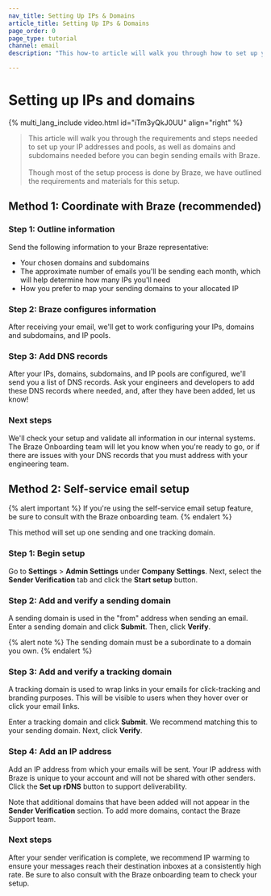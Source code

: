 ```yaml
---
nav_title: Setting Up IPs & Domains
article_title: Setting Up IPs & Domains
page_order: 0
page_type: tutorial
channel: email
description: "This how-to article will walk you through how to set up your IPs and Domains for sending emails through Braze."

---
```


# Setting up IPs and domains

{% multi_lang_include video.html id="iTm3yQkJ0UU" align="right"  %}

> This article will walk you through the requirements and steps needed to set up your IP addresses and pools, as well as domains and subdomains needed before you can begin sending emails with Braze.<br><br>Though most of the setup process is done by Braze, we have outlined the requirements and materials for this setup.

## Method 1: Coordinate with Braze (recommended)

### Step 1: Outline information

Send the following information to your Braze representative:

* Your chosen domains and subdomains
* The approximate number of emails you'll be sending each month, which will help determine how many IPs you'll need
* How you prefer to map your sending domains to your allocated IP

### Step 2: Braze configures information

After receiving your email, we'll get to work configuring your IPs, domains and subdomains, and IP pools.

### Step 3: Add DNS records

After your IPs, domains, subdomains, and IP pools are configured, we'll send you a list of DNS records. Ask your engineers and developers to add these DNS records where needed, and, after they have been added, let us know!

### Next steps

We'll check your setup and validate all information in our internal systems. The Braze Onboarding team will let you know when you're ready to go, or if there are issues with your DNS records that you must address with your engineering team.

## Method 2: Self-service email setup

{% alert important %}
If you're using the self-service email setup feature, be sure to consult with the Braze onboarding team.
{% endalert %}

This method will set up one sending and one tracking domain.

### Step 1: Begin setup

Go to **Settings** > **Admin Settings** under **Company Settings**. Next, select the **Sender Verification** tab and click the **Start setup** button.

### Step 2: Add and verify a sending domain

A sending domain is used in the "from" address when sending an email. Enter a sending domain and click **Submit**. Then, click **Verify**.

{% alert note %}
The sending domain must be a subordinate to a domain you own. 
{% endalert %}

### Step 3: Add and verify a tracking domain

A tracking domain is used to wrap links in your emails for click-tracking and branding purposes. This will be visible to users when they hover over or click your email links. 

Enter a tracking domain and click **Submit**. We recommend matching this to your sending domain. Next, click **Verify**.

### Step 4: Add an IP address

Add an IP address from which your emails will be sent. Your IP address with Braze is unique to your account and will not be shared with other senders. Click the **Set up rDNS** button to support deliverability. 

Note that additional domains that have been added will not appear in the **Sender Verification** section. To add more domains, contact the Braze Support team.

### Next steps

After your sender verification is complete, we recommend IP warming to ensure your messages reach their destination inboxes at a consistently high rate. Be sure to also consult with the Braze onboarding team to check your setup.